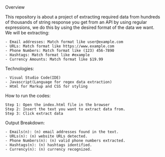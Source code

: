 Overview

This repository is about a project of extracting required data from hundreds of thousands of string response you get from an API by using regular expressions, we do this by using the desired format of the data we want. We will be extracting:

    - Email addresses: Match format like user@example.com
    - URLs: Match format like https://www.example.com
    - Phone Numbers: Match format like (123) 456-7890
    - Hashtags: Match format like #example
    - Currency Amounts: Match format like $19.99

Technologies:

    - Visual Studio Code(IDE)
    - Javascript(Language for regex data extraction)
    - Html for Markup and CSS for styling 

How to run the codes:

    Step 1: Open the index.html file in the browser
    Step 2: Insert the text you want to extract data from.
    Step 3: Click extract data

Output Breakdown: 

    - Emails(n): (n) email addresses found in the text.
    - URLs(n): (n) website URLs detected.
    - Phone Numbers(n): (n) valid phone numbers extracted.
    - Hashtags(n): (n) hashtags identified.
    - Currency(n): (n) currency recognized.